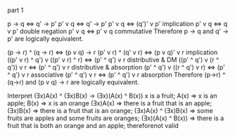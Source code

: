 part 1

p -> q <=> q' -> p'
p' v q <=> q' -> p'
p' v q <=> (q')' v p'    implication
p' v q <=> q v p'        double negation
p' v q <=> p' v q        commutative
Therefore p -> q and q' -> p' are logically equivalent.

(p -> r) ^ (q -> r)              <=> (p v q) -> r
(p' v r) ^ (q' v r)              <=> (p v q)' v r     implication
((p' v r) ^ q') v ((p' v r) ^ r) <=> (p' ^ q') v r    distributive & DM
((p' ^ q') v (r ^ q')) v  r      <=> (p' ^ q') v r     distributive & absorption
(p' ^ q') v ((r ^ q') v  r)      <=> (p' ^ q') v r     associative
(p' ^ q') v r                    <=> (p' ^ q') v r     absorption
Therefore (p->r) ^ (q->r) and (p v q) -> r are logically equivalent.

Interpret (Ǝx)A(x) ^ (Ǝx)B(x) -> (Ǝx)(A(x) ^ B(x))
x is a fruit; A(x) => x is an apple; B(x) => x is an orange
(Ǝx)A(x) => there is a fruit that is an apple; (Ǝx)B(x) => there is a fruit that is an orange; (Ǝx)A(x) ^ (Ǝx)B(x) => some fruits are apples and some fruits are oranges; (Ǝx)(A(x) ^ B(x)) => there is a fruit that is both an orange and an apple; thereforenot valid

